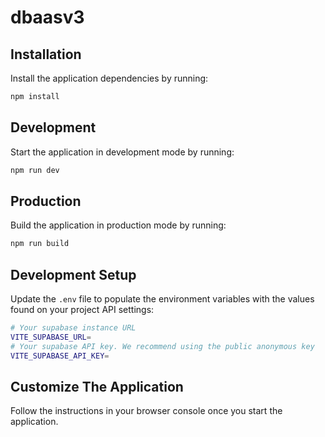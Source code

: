 # dbaasv3

## Installation

Install the application dependencies by running:

```sh
npm install
```

## Development

Start the application in development mode by running:

```sh
npm run dev
```

## Production

Build the application in production mode by running:

```sh
npm run build
```

## Development Setup

Update the `.env` file to populate the environment variables with the values found on your project API settings:

```sh
# Your supabase instance URL
VITE_SUPABASE_URL=
# Your supabase API key. We recommend using the public anonymous key
VITE_SUPABASE_API_KEY=
```

## Customize The Application

Follow the instructions in your browser console once you start the application.

